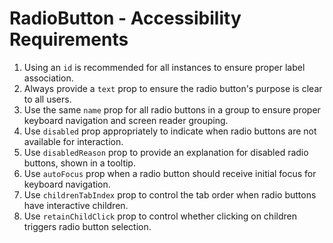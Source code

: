 # RadioButton - Accessibility Requirements

1. Using an `id` is recommended for all instances to ensure proper label association.
2. Always provide a `text` prop to ensure the radio button's purpose is clear to all users.
3. Use the same `name` prop for all radio buttons in a group to ensure proper keyboard navigation and
      screen reader grouping.
4. Use `disabled` prop appropriately to indicate when radio buttons are not available for interaction.
5. Use `disabledReason` prop to provide an explanation for disabled radio buttons, shown in a tooltip.
6. Use `autoFocus` prop when a radio button should receive initial focus for keyboard navigation.
7. Use `childrenTabIndex` prop to control the tab order when radio buttons have interactive children.
8. Use `retainChildClick` prop to control whether clicking on children triggers radio button selection.